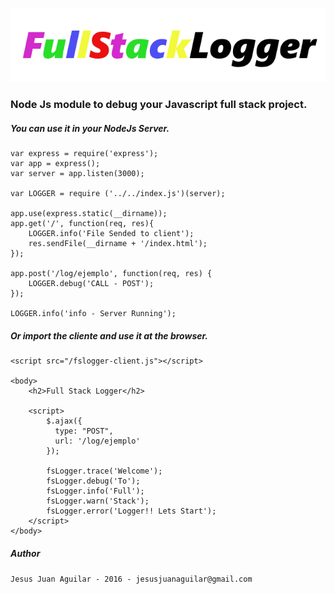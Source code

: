 ![alt tag](https://github.com/sukisuso/FullStackLogger/blob/master/view/resources/logo.png)

### Node Js module to debug your Javascript full stack project.

##### You can use it in your NodeJs Server.

	var express = require('express');
	var app = express();
	var server = app.listen(3000);

	var LOGGER = require ('../../index.js')(server);

	app.use(express.static(__dirname));
	app.get('/', function(req, res){
		LOGGER.info('File Sended to client');
	  	res.sendFile(__dirname + '/index.html');
	});

	app.post('/log/ejemplo', function(req, res) {
		LOGGER.debug('CALL - POST');
	});	

	LOGGER.info('info - Server Running');

##### Or import the cliente and use it at the browser.

	<script src="/fslogger-client.js"></script>

	<body>
		<h2>Full Stack Logger</h2>

		<script>
			$.ajax({
			  type: "POST",
			  url: '/log/ejemplo'
			});

			fsLogger.trace('Welcome');
			fsLogger.debug('To');
			fsLogger.info('Full');
			fsLogger.warn('Stack');
			fsLogger.error('Logger!! Lets Start');
		</script>
	</body>

##### Author
`
 Jesus Juan Aguilar - 2016 - jesusjuanaguilar@gmail.com
`